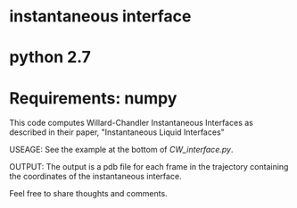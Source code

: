 # instantaneous interface
# python 2.7
# Requirements: numpy

This code computes Willard-Chandler Instantaneous Interfaces as described in their paper, "Instantaneous Liquid Interfaces"

USEAGE: See the example at the bottom of *CW_interface.py*. 

OUTPUT: The output is a pdb file for each frame in the trajectory containing the coordinates of the instantaneous interface.

Feel free to share thoughts and comments.
